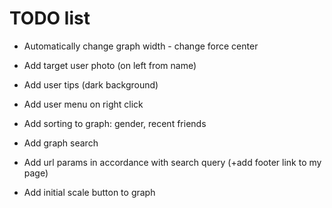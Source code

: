 # TODO list

- Automatically change graph width - change force center

- Add target user photo (on left from name)
- Add user tips (dark background)
- Add user menu on right click
- Add sorting to graph: gender, recent friends
- Add graph search
- Add url params in accordance with search query (+add footer link to my page)
- Add initial scale button to graph